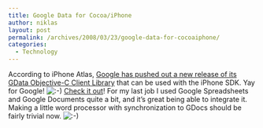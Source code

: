 ```yaml
---
title: Google Data for Cocoa/iPhone
author: niklas
layout: post
permalink: /archives/2008/03/23/google-data-for-cocoaiphone/
categories:
  - Technology
---
```

According to iPhone Atlas, [Google has pushed out a new release of its GData Objective-C Client Library][1] that can be used with the iPhone SDK. Yay for Google! <img src='http://blog.saers.com/wp-includes/images/smilies/icon_smile.gif' alt=':-)' class='wp-smiley' /> [Check it out][2]! For my last job I used Google Spreadsheets and Google Documents quite a bit, and it&#8217;s great being able to integrate it. Making a little word processor with synchronization to GDocs should be fairly trivial now. <img src='http://blog.saers.com/wp-includes/images/smilies/icon_smile.gif' alt=':-)' class='wp-smiley' />

 [1]: http://www.iphoneatlas.com/2008/03/20/google-opens-its-apis-to-iphone-sdk/
 [2]: http://code.google.com/p/gdata-objectivec-client/